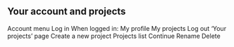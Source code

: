 ## Your account and projects

Account menu
Log in
When logged in:
My profile
My projects
Log out
‘Your projects’ page
Create a new project
Projects list
Continue
Rename
Delete
